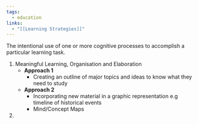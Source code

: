 ```yaml
---
tags:
  - education
links:
  - "[[Learning Strategies]]"
---
```

The intentional use of one or more cognitive processes to accomplish a particular learning task.
1. Meaningful Learning, Organisation and Elaboration
	- **Approach 1**
		- Creating an outline of major topics and ideas to know what they need to study
	- **Approach 2**
		- Incorporating new material in a graphic representation e.g timeline of historical events
		- Mind/Concept Maps
2. 